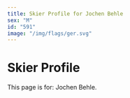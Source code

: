 ```yaml
---
title: Skier Profile for Jochen Behle
sex: "M"
id: "591"
image: "/img/flags/ger.svg" 
---
```


# Skier Profile

This page is for: Jochen Behle.
    